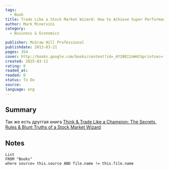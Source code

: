 ```yaml
---
tags:
  - Book
title: Trade Like a Stock Market Wizard: How to Achieve Super Performance in Stocks in Any Market 
author: Mark Minervini
category: 
  - Business & Economics

publisher: McGraw Hill Professional
publishdate: 2013-03-21
pages: 354
cover: http://books.google.com/books/content?id=_AY2BEI2nW4C&printsec=frontcover&img=1&zoom=1&source=gbs_api
created: 2025-03-11
rating: 0
readed_at: 
readed: 0
status: To Do
source: 
language: eng
---
```

## Summary
Так же есть друггая книга [Think & Trade Like a Champion: The Secrets, Rules & Blunt Truths of a Stock Market Wizard](https://www.goodreads.com/book/show/36146345-think-trade-like-a-champion?ref=rae_3)

## Notes
```dataview
List 
FROM "Books"
where source= this.source AND file.name != this.file.name
```
